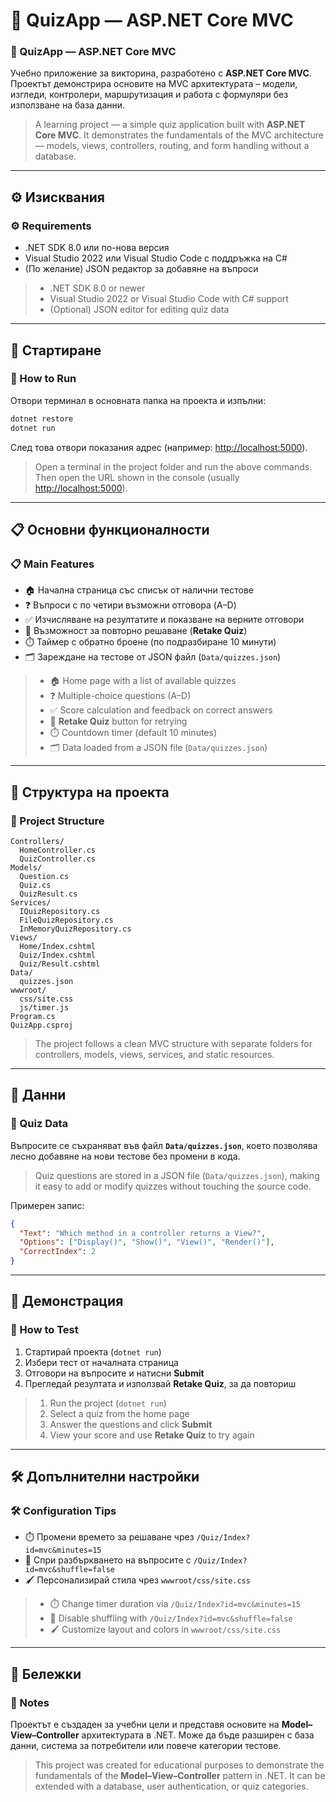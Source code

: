 # 🧭 QuizApp — ASP.NET Core MVC

### 🧭 QuizApp — ASP.NET Core MVC

Учебно приложение за викторина, разработено с **ASP.NET Core MVC**.
Проектът демонстрира основите на MVC архитектурата – модели, изгледи, контролери, маршрутизация и работа с формуляри без използване на база данни.

> A learning project — a simple quiz application built with **ASP.NET Core MVC**.
> It demonstrates the fundamentals of the MVC architecture — models, views, controllers, routing, and form handling without a database.

---

## ⚙️ Изисквания

### ⚙️ Requirements

* .NET SDK 8.0 или по-нова версия
* Visual Studio 2022 или Visual Studio Code с поддръжка на C#
* (По желание) JSON редактор за добавяне на въпроси

> - .NET SDK 8.0 or newer
> - Visual Studio 2022 or Visual Studio Code with C# support
> - (Optional) JSON editor for editing quiz data

---

## 🚀 Стартиране

### 🚀 How to Run

Отвори терминал в основната папка на проекта и изпълни:

```bash
dotnet restore
dotnet run
```

След това отвори показания адрес (например: [http://localhost:5000](http://localhost:5000)).

> Open a terminal in the project folder and run the above commands.
> Then open the URL shown in the console (usually [http://localhost:5000](http://localhost:5000)).

---

## 📋 Основни функционалности

### 📋 Main Features

* 🏠 Начална страница със списък от налични тестове
* ❓ Въпроси с по четири възможни отговора (A–D)
* ✅ Изчисляване на резултатите и показване на верните отговори
* 🔁 Възможност за повторно решаване (**Retake Quiz**)
* ⏱️ Таймер с обратно броене (по подразбиране 10 минути)
* 🗂️ Зареждане на тестове от JSON файл (`Data/quizzes.json`)

> - 🏠 Home page with a list of available quizzes
> - ❓ Multiple-choice questions (A–D)
> - ✅ Score calculation and feedback on correct answers
> - 🔁 **Retake Quiz** button for retrying
> - ⏱️ Countdown timer (default 10 minutes)
> - 🗂️ Data loaded from a JSON file (`Data/quizzes.json`)

---

## 🧱 Структура на проекта

### 🧱 Project Structure

```
Controllers/
  HomeController.cs
  QuizController.cs
Models/
  Question.cs
  Quiz.cs
  QuizResult.cs
Services/
  IQuizRepository.cs
  FileQuizRepository.cs
  InMemoryQuizRepository.cs
Views/
  Home/Index.cshtml
  Quiz/Index.cshtml
  Quiz/Result.cshtml
Data/
  quizzes.json
wwwroot/
  css/site.css
  js/timer.js
Program.cs
QuizApp.csproj
```

> The project follows a clean MVC structure with separate folders for controllers, models, views, services, and static resources.

---

## 🧩 Данни

### 🧩 Quiz Data

Въпросите се съхраняват във файл **`Data/quizzes.json`**, което позволява лесно добавяне на нови тестове без промени в кода.

> Quiz questions are stored in a JSON file (`Data/quizzes.json`), making it easy to add or modify quizzes without touching the source code.

Примерен запис:

```json
{
  "Text": "Which method in a controller returns a View?",
  "Options": ["Display()", "Show()", "View()", "Render()"],
  "CorrectIndex": 2
}
```

---

## 🧪 Демонстрация

### 🧪 How to Test

1. Стартирай проекта (`dotnet run`)
2. Избери тест от началната страница
3. Отговори на въпросите и натисни **Submit**
4. Прегледай резултата и използвай **Retake Quiz**, за да повториш

> 1) Run the project (`dotnet run`)
> 2) Select a quiz from the home page
> 3) Answer the questions and click **Submit**
> 4) View your score and use **Retake Quiz** to try again

---

## 🛠️ Допълнителни настройки

### 🛠️ Configuration Tips

* ⏱️ Промени времето за решаване чрез `/Quiz/Index?id=mvc&minutes=15`
* 🔄 Спри разбъркването на въпросите с `/Quiz/Index?id=mvc&shuffle=false`
* 🖌️ Персонализирай стила чрез `wwwroot/css/site.css`

> - ⏱️ Change timer duration via `/Quiz/Index?id=mvc&minutes=15`
> - 🔄 Disable shuffling with `/Quiz/Index?id=mvc&shuffle=false`
> - 🖌️ Customize layout and colors in `wwwroot/css/site.css`

---

## 📄 Бележки

### 📄 Notes

Проектът е създаден за учебни цели и представя основите на **Model–View–Controller** архитектурата в .NET.
Може да бъде разширен с база данни, система за потребители или повече категории тестове.

> This project was created for educational purposes to demonstrate the fundamentals of the **Model–View–Controller** pattern in .NET.
> It can be extended with a database, user authentication, or quiz categories.


